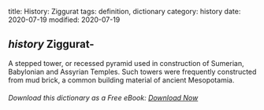 title: History: Ziggurat
tags: definition, dictionary
category: history
date: 2020-07-19
modified: 2020-07-19

## _history_  Ziggurat-
A stepped tower, or recessed pyramid used in
construction of Sumerian, Babylonian and Assyrian Temples.   Such
towers were frequently constructed from mud brick, a common building
material of ancient Mesopotamia.


###### Download *this* dictionary as a Free eBook: [Download Now]({static}static/SerfHistoryDictionary.pdf)

